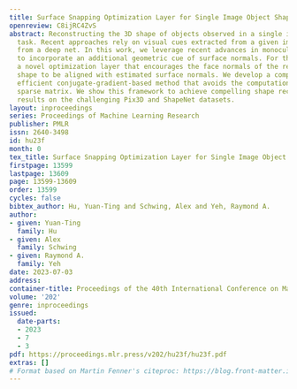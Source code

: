 ```yaml
---
title: Surface Snapping Optimization Layer for Single Image Object Shape Reconstruction
openreview: C8ijRC4ZvS
abstract: Reconstructing the 3D shape of objects observed in a single image is a challenging
  task. Recent approaches rely on visual cues extracted from a given image learned
  from a deep net. In this work, we leverage recent advances in monocular scene understanding
  to incorporate an additional geometric cue of surface normals. For this, we proposed
  a novel optimization layer that encourages the face normals of the reconstructed
  shape to be aligned with estimated surface normals. We develop a computationally
  efficient conjugate-gradient-based method that avoids the computation of a high-dimensional
  sparse matrix. We show this framework to achieve compelling shape reconstruction
  results on the challenging Pix3D and ShapeNet datasets.
layout: inproceedings
series: Proceedings of Machine Learning Research
publisher: PMLR
issn: 2640-3498
id: hu23f
month: 0
tex_title: Surface Snapping Optimization Layer for Single Image Object Shape Reconstruction
firstpage: 13599
lastpage: 13609
page: 13599-13609
order: 13599
cycles: false
bibtex_author: Hu, Yuan-Ting and Schwing, Alex and Yeh, Raymond A.
author:
- given: Yuan-Ting
  family: Hu
- given: Alex
  family: Schwing
- given: Raymond A.
  family: Yeh
date: 2023-07-03
address: 
container-title: Proceedings of the 40th International Conference on Machine Learning
volume: '202'
genre: inproceedings
issued:
  date-parts:
  - 2023
  - 7
  - 3
pdf: https://proceedings.mlr.press/v202/hu23f/hu23f.pdf
extras: []
# Format based on Martin Fenner's citeproc: https://blog.front-matter.io/posts/citeproc-yaml-for-bibliographies/
---
```

